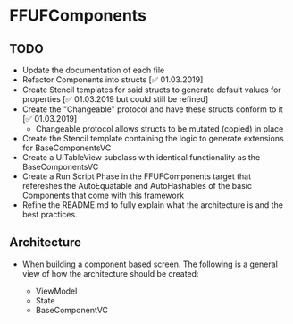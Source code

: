 FFUFComponents
======================================

## TODO
- Update the documentation of each file
- Refactor Components into structs [✅ 01.03.2019]
- Create Stencil templates for said structs to generate default values for properties [✅ 01.03.2019 but could still be refined]
- Create the "Changeable" protocol and have these structs conform to it [✅ 01.03.2019]
    - Changeable protocol allows structs to be mutated (copied) in place
- Create the Stencil template containing the logic to generate extensions for BaseComponentsVC
- Create a UITableView subclass with identical functionality as the BaseComponentsVC
- Create a Run Script Phase in the FFUFComponents target  that refereshes the AutoEquatable and AutoHashables of the basic Components  that come with this framework
- Refine the README.md to fully explain what the architecture is and the best practices.

## Architecture

- When building a component based screen. The following is a general view of how the architecture should be created:

    - ViewModel
    - State
    - BaseComponentVC

